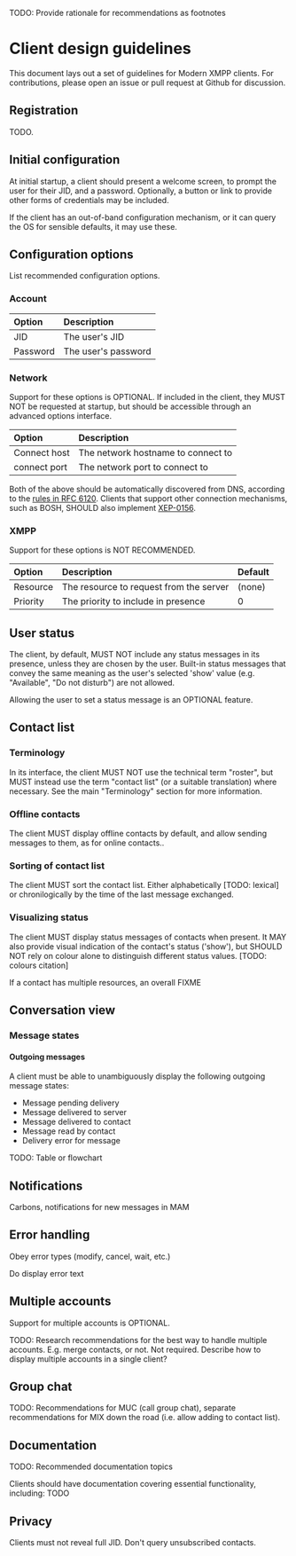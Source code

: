 TODO: Provide rationale for recommendations as footnotes

# Client design guidelines

This document lays out a set of guidelines for Modern XMPP clients. For contributions,
please open an issue or pull request at Github for discussion.

## Registration

TODO.

## Initial configuration

At initial startup, a client should present a welcome screen, to prompt the user for their JID,
and a password. Optionally, a button or link to provide other forms of credentials may be included.

If the client has an out-of-band configuration mechanism, or it can query the OS for sensible defaults,
it may use these.

## Configuration options
List recommended configuration options.

### Account

| Option | Description           |
|:-------|:----------------------|
| JID    | The user's JID        |
| Password | The user's password |

### Network
Support for these options is OPTIONAL. If included in the client, they MUST NOT
be requested at startup, but should be accessible through an advanced options interface.

| Option       | Description                        |
|:-------------|:-----------------------------------|
| Connect host | The network hostname to connect to |
| connect port | The network port to connect to     |

Both of the above should be automatically discovered from DNS, according to the [rules in RFC 6120](https://xmpp.org/rfcs/rfc6120.html#tcp-resolution).
Clients that support other connection mechanisms, such as BOSH, SHOULD also implement [XEP-0156](https://xmpp.org/extensions/xep-0156.html).

### XMPP
Support for these options is NOT RECOMMENDED.

| Option       | Description                              | Default |
|:-------------|:-----------------------------------------|:--------|
| Resource     |  The resource to request from the server | (none)  |
| Priority     |  The priority to include in presence     | 0       |

## User status

The client, by default, MUST NOT include any status messages in its presence, unless they are chosen by the user. Built-in status messages that
convey the same meaning as the user's selected 'show' value (e.g. "Available", "Do not disturb") are not allowed.

Allowing the user to set a status message is an OPTIONAL feature.

## Contact list

### Terminology
In its interface, the client MUST NOT use the technical term "roster", but MUST instead use the term "contact list" (or a suitable translation)
where necessary. See the main "Terminology" section for more information.

### Offline contacts

The client MUST display offline contacts by default, and allow sending messages to them, as for online contacts..

### Sorting of contact list

The client MUST sort the contact list. Either alphabetically [TODO: lexical] or chronilogically by the time of the last message exchanged.

### Visualizing status

The client MUST display status messages of contacts when present. It MAY also provide visual indication of the contact's status ('show'), but
SHOULD NOT rely on colour alone to distinguish different status values. [TODO: colours citation]

If a contact has multiple resources, an overall FIXME

## Conversation view

### Message states

#### Outgoing messages

A client must be able to unambiguously display the following outgoing message states:

* Message pending delivery
* Message delivered to server
* Message delivered to contact
* Message read by contact
* Delivery error for message

TODO: Table or flowchart

## Notifications

Carbons, notifications for new messages in MAM

## Error handling

Obey error types (modify, cancel, wait, etc.)

Do display error text

## Multiple accounts

Support for multiple accounts is OPTIONAL.

TODO: Research recommendations for the best way to handle multiple accounts. E.g. merge contacts, or not.
Not required. Describe how to display multiple accounts in a single client?

## Group chat

TODO: Recommendations for MUC (call group chat), separate recommendations for MIX down the road (i.e. allow adding to contact list).

## Documentation

TODO: Recommended documentation topics

Clients should have documentation covering essential functionality, including: TODO

## Privacy

Clients must not reveal full JID. Don't query unsubscribed contacts.

